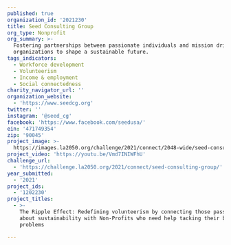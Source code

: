 ```yaml
---
published: true
organization_id: '2021230'
title: Seed Consulting Group
org_type: Nonprofit
org_summary: >-
  Fostering partnerships between passionate individuals and mission driven
  organizations to shape a sustainable future.
tags_indicators:
  - Workforce development
  - Volunteerism
  - Income & employment
  - Social connectedness
charity_navigator_url: ''
organization_website:
  - 'https://www.seedcg.org'
twitter: ''
instagram: '@seed_cg'
facebook: 'https://www.facebook.com/seedusa/'
ein: '471749354'
zip: '90045'
project_image: >-
  https://images.la2050.org/challenge/2021/connect/2048-wide/seed-consulting-group.jpg
project_video: 'https://youtu.be/Vmd7INIWFhU'
challenge_url:
  - 'https://challenge.la2050.org/2021/connect/seed-consulting-group/'
year_submitted:
  - '2021'
project_ids:
  - '1202230'
project_titles:
  - >-
    The Ripple Effect: Redefining volunteerism by connecting those passionate
    about sustainability with Non-Profits who need help tacking their biggest
    problems

---
```

